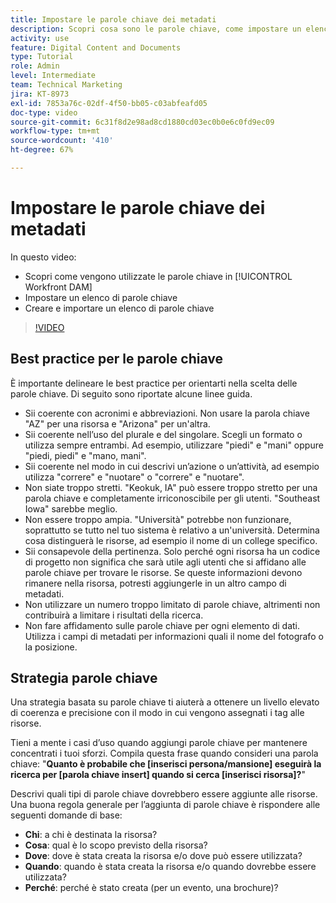 ```yaml
---
title: Impostare le parole chiave dei metadati
description: Scopri cosa sono le parole chiave, come impostare un elenco di parole chiave e come creare e importare un elenco di parole chiave in [!UICONTROL Workfront DAM].
activity: use
feature: Digital Content and Documents
type: Tutorial
role: Admin
level: Intermediate
team: Technical Marketing
jira: KT-8973
exl-id: 7853a76c-02df-4f50-bb05-c03abfeafd05
doc-type: video
source-git-commit: 6c31f8d2e98ad8cd1880cd03ec0b0e6c0fd9ec09
workflow-type: tm+mt
source-wordcount: '410'
ht-degree: 67%

---
```


# Impostare le parole chiave dei metadati

In questo video:

* Scopri come vengono utilizzate le parole chiave in [!UICONTROL Workfront DAM]
* Impostare un elenco di parole chiave
* Creare e importare un elenco di parole chiave

>[!VIDEO](https://video.tv.adobe.com/v/335236/?quality=12&learn=on)

## Best practice per le parole chiave

È importante delineare le best practice per orientarti nella scelta delle parole chiave. Di seguito sono riportate alcune linee guida.

* Sii coerente con acronimi e abbreviazioni. Non usare la parola chiave &quot;AZ&quot; per una risorsa e &quot;Arizona&quot; per un&#39;altra.
* Sii coerente nell’uso del plurale e del singolare. Scegli un formato o utilizza sempre entrambi. Ad esempio, utilizzare &quot;piedi&quot; e &quot;mani&quot; oppure &quot;piedi, piedi&quot; e &quot;mano, mani&quot;.
* Sii coerente nel modo in cui descrivi un’azione o un’attività, ad esempio utilizza &quot;correre&quot; e &quot;nuotare&quot; o &quot;correre&quot; e &quot;nuotare&quot;.
* Non siate troppo stretti. &quot;Keokuk, IA&quot; può essere troppo stretto per una parola chiave e completamente irriconoscibile per gli utenti. &quot;Southeast Iowa&quot; sarebbe meglio.
* Non essere troppo ampia. &quot;Università&quot; potrebbe non funzionare, soprattutto se tutto nel tuo sistema è relativo a un&#39;università. Determina cosa distinguerà le risorse, ad esempio il nome di un college specifico.
* Sii consapevole della pertinenza. Solo perché ogni risorsa ha un codice di progetto non significa che sarà utile agli utenti che si affidano alle parole chiave per trovare le risorse. Se queste informazioni devono rimanere nella risorsa, potresti aggiungerle in un altro campo di metadati.
* Non utilizzare un numero troppo limitato di parole chiave, altrimenti non contribuirà a limitare i risultati della ricerca.
* Non fare affidamento sulle parole chiave per ogni elemento di dati. Utilizza i campi di metadati per informazioni quali il nome del fotografo o la posizione.

## Strategia parole chiave

Una strategia basata su parole chiave ti aiuterà a ottenere un livello elevato di coerenza e precisione con il modo in cui vengono assegnati i tag alle risorse.

Tieni a mente i casi d’uso quando aggiungi parole chiave per mantenere concentrati i tuoi sforzi. Compila questa frase quando consideri una parola chiave: &quot;**Quanto è probabile che [inserisci persona/mansione] eseguirà la ricerca per [parola chiave insert] quando si cerca [inserisci risorsa]?**&quot;

Descrivi quali tipi di parole chiave dovrebbero essere aggiunte alle risorse. Una buona regola generale per l’aggiunta di parole chiave è rispondere alle seguenti domande di base:

* **Chi**: a chi è destinata la risorsa?
* **Cosa**: qual è lo scopo previsto della risorsa?
* **Dove**: dove è stata creata la risorsa e/o dove può essere utilizzata?
* **Quando**: quando è stata creata la risorsa e/o quando dovrebbe essere utilizzata?
* **Perché**: perché è stato creata (per un evento, una brochure)?
